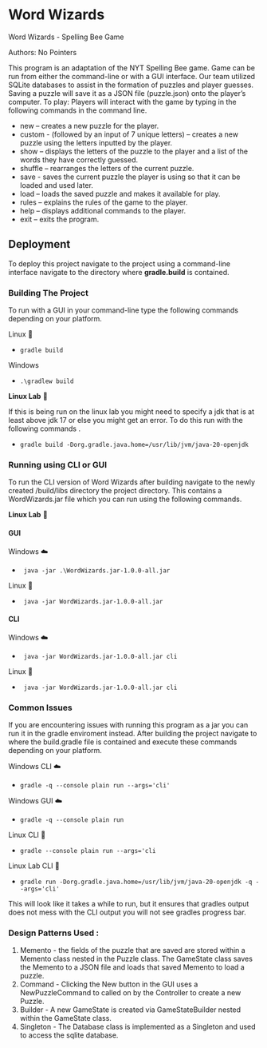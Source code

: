 # Word Wizards


Word Wizards - Spelling Bee Game

Authors: No Pointers 

This program is an adaptation of the NYT Spelling Bee game. Game can be run from either the command-line or with a GUI interface. Our team utilized SQLite databases to assist in the formation of puzzles and player guesses. Saving a puzzle will save it as a JSON file (puzzle.json) onto the player’s computer.
To play: Players will interact with the game by typing in the following commands in the command line.

-   new – creates a new puzzle for the player.
-   custom - (followed by an input of 7 unique letters) – creates a new puzzle using the letters inputted by the player.
-   show – displays the letters of the puzzle to the player and a list of the words they have correctly guessed.
-   shuffle – rearranges the letters of the current puzzle.
-   save - saves the current puzzle the player is using so that it can be loaded and used later.
-   load – loads the saved puzzle and makes it available for play.
-   rules – explains the rules of the game to the player.
-   help – displays additional commands to the player.
-   exit – exits the program.



## Deployment

To deploy this project navigate to the project using a command-line interface navigate to the directory where  **gradle.build** is contained.

### Building The Project ###
To run with a GUI in your command-line type the following commands depending on your platform.

Linux :penguin:
* ```gradle build ```

Windows
* ```.\gradlew build ```

**Linux Lab** :penguin:

If this is being run on the linux lab you might need to specify a jdk that is at least above jdk 17 or else you might get an error. To do this run with the following commands .


* ```gradle build -Dorg.gradle.java.home=/usr/lib/jvm/java-20-openjdk```


### Running using CLI or GUI ###
To run the CLI version of Word Wizards after building navigate to the newly created /build/libs directory the project directory. This contains a WordWizards.jar file which you can run using the following commands.


**Linux Lab** :penguin:


#### GUI
Windows :cloud:
* ``` java -jar .\WordWizards.jar-1.0.0-all.jar```

Linux :penguin:
* ``` java -jar WordWizards.jar-1.0.0-all.jar```

#### CLI
Windows :cloud:
* ``` java -jar WordWizards.jar-1.0.0-all.jar cli```

Linux :penguin:
* ``` java -jar WordWizards.jar-1.0.0-all.jar cli```


### Common Issues ### 
If you are encountering issues with running this program as a jar you can run it in the gradle enviroment instead.
After building the project navigate to where the build.gradle file is contained and execute these commands depending on your platform.

Windows CLI :cloud: 
* ```gradle -q --console plain run --args='cli' ```

Windows GUI :cloud:
* ```gradle -q --console plain run```

Linux CLI :penguin: 
* ```gradle --console plain run --args='cli ```

Linux Lab CLI :penguin:
* ```gradle run -Dorg.gradle.java.home=/usr/lib/jvm/java-20-openjdk -q --args='cli' ```

This will look like it takes a while to run, but it ensures that gradles output does not mess with the CLI output you will not see gradles progress bar.

### Design Patterns Used : ### 
1. Memento - the fields of the puzzle that are saved are stored within a Memento class nested in the Puzzle class. 
The GameState class saves the Memento to a JSON file and loads that saved Memento to load a puzzle.
2. Command - Clicking the New button in the GUI uses a NewPuzzleCommand to called on by the Controller to create a new Puzzle.
3. Builder - A new GameState is created via GameStateBuilder nested within the GameState class. 
4. Singleton - The Database class is implemented as a Singleton and used to access the sqlite database.